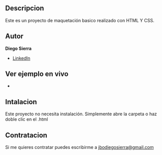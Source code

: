 ## Descripcion

Este es un proyecto de maquetación basico realizado con HTML Y CSS.

## Autor

**Diego Sierra**

* [LinkedIn](www.linkedin.com/in/dondiegopro)

## Ver ejemplo en vivo

* []() 
  

## Intalacion
Este proyecto no necesita instalación. Simplemente abre la carpeta o haz doble clic en el .html

## Contratacion
Si me quieres contratar puedes escribirme a jbodiegosierra@gmail.com
